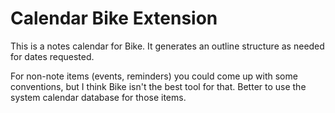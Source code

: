 # Calendar Bike Extension

This is a notes calendar for Bike. It generates an outline structure as needed
for dates requested.

For non-note items (events, reminders) you could come up with some conventions,
but I think Bike isn't the best tool for that. Better to use the system calendar
database for those items.

